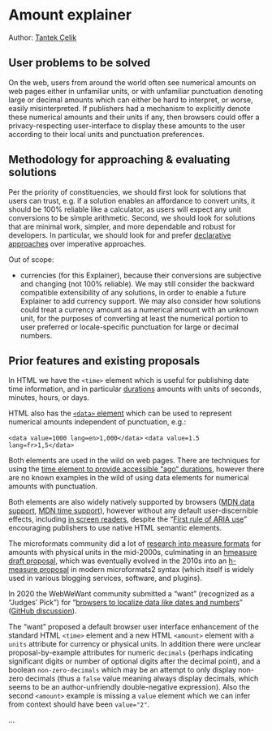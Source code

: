 # Amount explainer

Author: [Tantek Çelik](https://tantek.com/)

## User problems to be solved

On the web, users from around the world often see numerical amounts on web pages either in unfamiliar units, 
or with unfamiliar punctuation denoting large or decimal amounts which can either be hard to interpret, or worse, easily misinterpreted. 
If publishers had a mechanism to explicitly denote these numerical amounts and their units if any, 
then browsers could offer a privacy-respecting user-interface to display these amounts to the user according to their local units and punctuation preferences.

## Methodology for approaching & evaluating solutions

Per the priority of constituencies, we should first look for solutions that users can trust, 
e.g. if a solution enables an affordance to convert units, it should be 100% reliable like a calculator, 
as users will expect any unit conversions to be simple arithmetic.
Second, we should look for solutions that are minimal work, simpler, and more dependable and robust for developers. 
In particular, we should look for and prefer [declarative approaches](https://www.mozilla.org/en-US/about/webvision/full/#thedeclarativeweb) over imperative approaches. 

Out of scope: 
* currencies (for this Explainer), because their conversions are subjective and changing (not 100% reliable). We may still consider the backward compatible extensibility of any solutions, in order to enable a future Explainer to add currency support. We may also consider how solutions could treat a currency amount as a numerical amount with an unknown unit, for the purposes of converting at least the numerical portion to user preferred or locale-specific punctuation for large or decimal numbers.

## Prior features and existing proposals

In HTML we have the `<time>` element which is useful for publishing date time information, 
and in particular [durations](https://html.spec.whatwg.org/multipage/common-microsyntaxes.html#valid-duration-string) 
amounts with units of seconds, minutes, hours, or days.

HTML also has the [`<data>` element](https://html.spec.whatwg.org/multipage/text-level-semantics.html#the-data-element) 
which can be used to represent numerical amounts independent of punctuation, e.g.:

`<data value=1000 lang=en>1,000</data>`
`<data value=1.5 lang=fr>1,5</data>`

Both elements are used in the wild on web pages. 
There are techniques for using the [time element to provide accessible “ago“ durations](https://shkspr.mobi/blog/2020/12/making-time-more-accessible/), 
however there are no known examples in the wild of using data elements for numerical amounts with punctuation.

Both elements are also widely natively supported by browsers 
([MDN data support](https://developer.mozilla.org/en-US/docs/Web/HTML/Element/data#browser_compatibility), 
[MDN time support](https://developer.mozilla.org/en-US/docs/Web/HTML/Element/time#browser_compatibility)), 
however without any default user-discernible effects, 
including [in screen readers](https://twitter.com/LeonieWatson/status/1333078194925264898), 
despite the “[First rule of ARIA use](https://www.w3.org/TR/aria-in-html/#rule1)” encouraging publishers to use native HTML semantic elements.

The microformats community did a lot of [research into measure formats](https://microformats.org/wiki/measure) 
for amounts with physical units in the mid-2000s, 
culminating in an [hmeasure draft proposal](https://microformats.org/wiki/measure-brainstorming#Draft_Schema), 
which was eventually evolved in the 2010s into an [h-measure proposal](https://microformats.org/wiki/measure-brainstorming#microformats2) 
in modern microformats2 syntax (which itself is widely used in various blogging services, software, and plugins).

In 2020 the WebWeWant community submitted a “want” (recognized as a “Judges’ Pick”) 
for “[browsers to localize data like dates and numbers](https://webwewant.fyi/wants/59/)” 
([GitHub discussion](https://github.com/WebWeWant/webwewant.fyi/discussions/188)). 

The “want” proposed a default browser user interface enhancement of the standard HTML `<time>` element 
and a new HTML `<amount>` element with a `units` attribute for currency or physical units. 
In addition there were unclear proposal-by-example attributes for numeric `decimals`
(perhaps indicating significant digits or number of optional digits after the decimal point), 
and a boolean `non-zero-decimals` which may be an attempt to only display non-zero decimals
(thus a `false` value meaning always display decimals, which seems to be an author-unfriendly double-negative expression). 
Also the second `<amount>` example is missing a `value` element which we can infer from context should have been `value="2"`.

...
